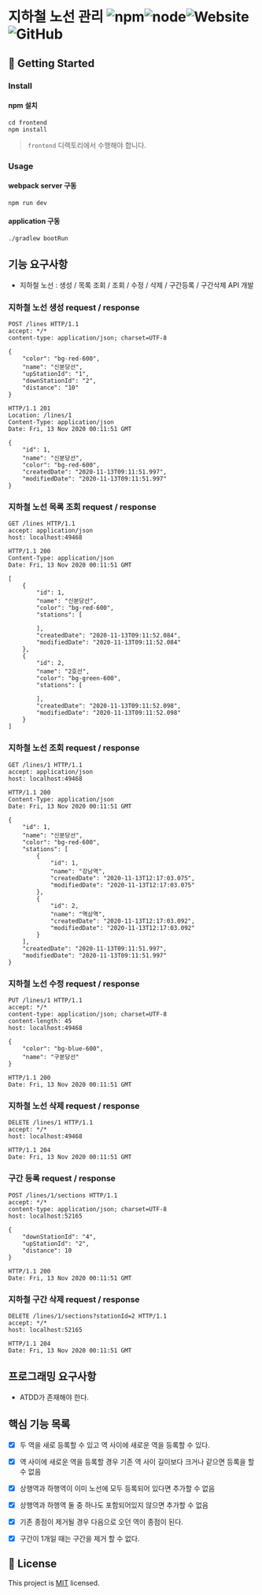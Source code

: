 # 지하철 노선 관리 <img alt="npm" src="https://img.shields.io/badge/npm-%3E%3D%205.5.0-blue"><img alt="node" src="https://img.shields.io/badge/node-%3E%3D%209.3.0-blue"><img alt="Website" src="https://img.shields.io/website?url=https%3A%2F%2Fedu.nextstep.camp%2Fc%2FR89PYi5H"><img alt="GitHub" src="https://img.shields.io/github/license/next-step/atdd-subway-admin">

## 🚀 Getting Started

### Install
#### npm 설치
```
cd frontend
npm install
```
> `frontend` 디렉토리에서 수행해야 합니다.

### Usage
#### webpack server 구동
```
npm run dev
```
#### application 구동
```
./gradlew bootRun
```

## 기능 요구사항
 - 지하철 노선 : 생성 / 목록 조회 / 조회 / 수정 / 삭제 / 구간등록 / 구간삭제 API 개발

### 지하철 노선 생성 request / response
```
POST /lines HTTP/1.1
accept: */*
content-type: application/json; charset=UTF-8

{
    "color": "bg-red-600",
    "name": "신분당선",
    "upStationId": "1",
    "downStationId": "2",
    "distance": "10"
}

HTTP/1.1 201 
Location: /lines/1
Content-Type: application/json
Date: Fri, 13 Nov 2020 00:11:51 GMT

{
    "id": 1,
    "name": "신분당선",
    "color": "bg-red-600",
    "createdDate": "2020-11-13T09:11:51.997",
    "modifiedDate": "2020-11-13T09:11:51.997"
}
```

### 지하철 노선 목록 조회 request / response
```
GET /lines HTTP/1.1
accept: application/json
host: localhost:49468

HTTP/1.1 200 
Content-Type: application/json
Date: Fri, 13 Nov 2020 00:11:51 GMT

[
    {
        "id": 1,
        "name": "신분당선",
        "color": "bg-red-600",
        "stations": [
            
        ],
        "createdDate": "2020-11-13T09:11:52.084",
        "modifiedDate": "2020-11-13T09:11:52.084"
    },
    {
        "id": 2,
        "name": "2호선",
        "color": "bg-green-600",
        "stations": [
            
        ],
        "createdDate": "2020-11-13T09:11:52.098",
        "modifiedDate": "2020-11-13T09:11:52.098"
    }
]

```
### 지하철 노선 조회 request / response
```
GET /lines/1 HTTP/1.1
accept: application/json
host: localhost:49468

HTTP/1.1 200 
Content-Type: application/json
Date: Fri, 13 Nov 2020 00:11:51 GMT

{
    "id": 1,
    "name": "신분당선",
    "color": "bg-red-600",
    "stations": [
        {
            "id": 1,
            "name": "강남역",
            "createdDate": "2020-11-13T12:17:03.075",
            "modifiedDate": "2020-11-13T12:17:03.075"
        },
        {
            "id": 2,
            "name": "역삼역",
            "createdDate": "2020-11-13T12:17:03.092",
            "modifiedDate": "2020-11-13T12:17:03.092"
        }
    ],
    "createdDate": "2020-11-13T09:11:51.997",
    "modifiedDate": "2020-11-13T09:11:51.997"
}
```
### 지하철 노선 수정 request / response
```
PUT /lines/1 HTTP/1.1
accept: */*
content-type: application/json; charset=UTF-8
content-length: 45
host: localhost:49468

{
    "color": "bg-blue-600",
    "name": "구분당선"
}

HTTP/1.1 200 
Date: Fri, 13 Nov 2020 00:11:51 GMT
```
### 지하철 노선 삭제 request / response
```
DELETE /lines/1 HTTP/1.1
accept: */*
host: localhost:49468

HTTP/1.1 204 
Date: Fri, 13 Nov 2020 00:11:51 GMT
```
### 구간 등록 request / response
```
POST /lines/1/sections HTTP/1.1
accept: */*
content-type: application/json; charset=UTF-8
host: localhost:52165

{
    "downStationId": "4",
    "upStationId": "2",
    "distance": 10
}

HTTP/1.1 200 
Date: Fri, 13 Nov 2020 00:11:51 GMT
```

### 지하철 구간 삭제  request / response
```
DELETE /lines/1/sections?stationId=2 HTTP/1.1
accept: */*
host: localhost:52165

HTTP/1.1 204 
Date: Fri, 13 Nov 2020 00:11:51 GMT
```


## 프로그래밍 요구사항
 - ATDD가 존재해야 한다.

## 핵심 기능 목록
 - [x] 두 역을 새로 등록할 수 있고 역 사이에 새로운 역을 등록할 수 있다.
 - [x] 역 사이에 새로운 역을 등록할 경우 기존 역 사이 길이보다 크거나 같으면 등록을 할 수 없음
 - [x] 상행역과 하행역이 이미 노선에 모두 등록되어 있다면 추가할 수 없음
 - [x] 상행역과 하행역 둘 중 하나도 포함되어있지 않으면 추가할 수 없음
 - [x] 기존 종점이 제거될 경우 다음으로 오던 역이 종점이 된다.
 - [x] 구간이 1개일 때는 구간을 제거 할 수 없다.
 

## 📝 License

This project is [MIT](https://github.com/next-step/atdd-subway-admin/blob/master/LICENSE.md) licensed.
